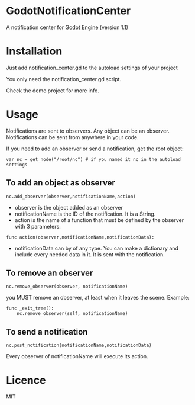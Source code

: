 # GodotNotificationCenter
A notification center for [Godot Engine](https://github.com/okamstudio/godot)
(version 1.1)


# Installation
Just add notification_center.gd to the autoload settings of your project

You only need the notification_center.gd script.

Check the demo project for more info.

# Usage

Notifications are sent to observers. Any object can be an observer. Notifications can be sent from anywhere in your code.

If you need to add an observer or send a notification, get the root object:

`var nc = get_node("/root/nc") # if you named it nc in the autoload settings`

## To add an object as observer
`nc.add_observer(observer,notificationName,action)`

  * observer is the object added as an observer
  * notificationName is the ID of the notification. It is a String. 
  * action is the name of a function that must be defined by the observer with 3 parameters:
  
  `func action(observer,notificationName,notificationData):`
  
  * notificationData can by of any type. You can make a dictionary and include every needed data in it. It is sent with the notification. 
  
## To remove an observer
 `nc.remove_observer(observer, notificationName)`

you MUST remove an observer, at least when it leaves the scene. Example: 

    func _exit_tree():
        nc.remove_observer(self, notificationName)

## To send a notification
`nc.post_notification(notificationName,notificationData)`

 Every observer of notificationName will execute its action.
  
# Licence
MIT
